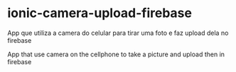 # ionic-camera-upload-firebase

App que utiliza a camera do celular para tirar uma foto e faz upload dela no firebase

App that use camera on the cellphone to take a picture and upload then in firebase
